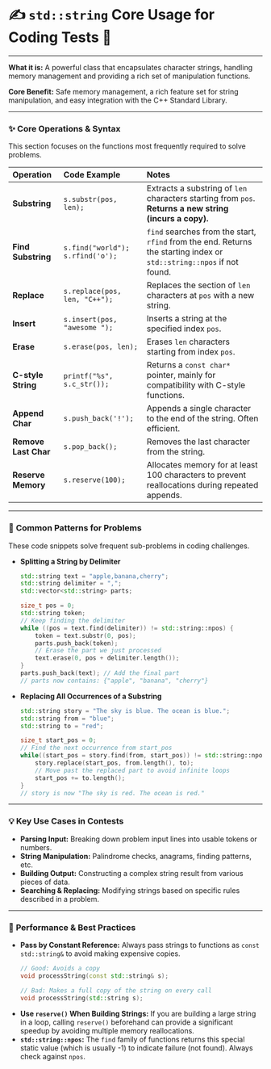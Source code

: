 # ✍️ `std::string` Core Usage for Coding Tests 🚀

---

**What it is:** A powerful class that encapsulates character strings, handling memory management and providing a rich set of manipulation functions.

**Core Benefit:** Safe memory management, a rich feature set for string manipulation, and easy integration with the C++ Standard Library.

---

### ✨ **Core Operations & Syntax**

This section focuses on the functions most frequently required to solve problems.

| Operation | Code Example | Notes |
| :--- | :--- | :--- |
| **Substring** | `s.substr(pos, len);` | Extracts a substring of `len` characters starting from `pos`. **Returns a new string (incurs a copy).** |
| **Find Substring** | `s.find("world");` <br> `s.rfind('o');` | `find` searches from the start, `rfind` from the end. Returns the starting index or `std::string::npos` if not found. |
| **Replace** | `s.replace(pos, len, "C++");` | Replaces the section of `len` characters at `pos` with a new string. |
| **Insert** | `s.insert(pos, "awesome ");` | Inserts a string at the specified index `pos`. |
| **Erase** | `s.erase(pos, len);` | Erases `len` characters starting from index `pos`. |
| **C-style String** | `printf("%s", s.c_str());` | Returns a `const char*` pointer, mainly for compatibility with C-style functions. |
| **Append Char** | `s.push_back('!');` | Appends a single character to the end of the string. Often efficient. |
| **Remove Last Char** | `s.pop_back();` | Removes the last character from the string. |
| **Reserve Memory** | `s.reserve(100);` | Allocates memory for at least 100 characters to prevent reallocations during repeated appends. |

---

### 🔄 **Common Patterns for Problems**

These code snippets solve frequent sub-problems in coding challenges.

* **Splitting a String by Delimiter**
    ```cpp
    std::string text = "apple,banana,cherry";
    std::string delimiter = ",";
    std::vector<std::string> parts;
    
    size_t pos = 0;
    std::string token;
    // Keep finding the delimiter
    while ((pos = text.find(delimiter)) != std::string::npos) {
        token = text.substr(0, pos);
        parts.push_back(token);
        // Erase the part we just processed
        text.erase(0, pos + delimiter.length());
    }
    parts.push_back(text); // Add the final part
    // parts now contains: {"apple", "banana", "cherry"}
    ```

* **Replacing All Occurrences of a Substring**
    ```cpp
    std::string story = "The sky is blue. The ocean is blue.";
    std::string from = "blue";
    std::string to = "red";

    size_t start_pos = 0;
    // Find the next occurrence from start_pos
    while((start_pos = story.find(from, start_pos)) != std::string::npos) {
        story.replace(start_pos, from.length(), to);
        // Move past the replaced part to avoid infinite loops
        start_pos += to.length(); 
    }
    // story is now "The sky is red. The ocean is red."
    ```

---

### 💡 **Key Use Cases in Contests**

* **Parsing Input:** Breaking down problem input lines into usable tokens or numbers.
* **String Manipulation:** Palindrome checks, anagrams, finding patterns, etc.
* **Building Output:** Constructing a complex string result from various pieces of data.
* **Searching & Replacing:** Modifying strings based on specific rules described in a problem.

---

### 🧠 **Performance & Best Practices**

* **Pass by Constant Reference:** Always pass strings to functions as `const std::string&` to avoid making expensive copies.
    ```cpp
    // Good: Avoids a copy
    void processString(const std::string& s);
    
    // Bad: Makes a full copy of the string on every call
    void processString(std::string s); 
    ```
* **Use `reserve()` When Building Strings:** If you are building a large string in a loop, calling `reserve()` beforehand can provide a significant speedup by avoiding multiple memory reallocations.
* **`std::string::npos`:** The `find` family of functions returns this special static value (which is usually -1) to indicate failure (not found). Always check against `npos`.